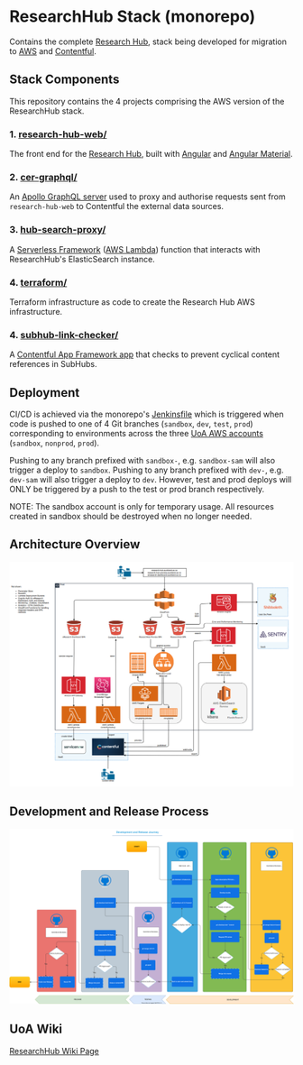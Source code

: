 # ResearchHub Stack (monorepo)
Contains the complete [Research Hub](https://research-hub.auckland.ac.nz/), stack being developed for migration to [AWS](http://aws.auckland.ac.nz/) and [Contentful](https://contentful.com/).

## Stack Components
This repository contains the 4 projects comprising the AWS version of the ResearchHub stack.

###  1. [research-hub-web/](research-hub-web/)
The front end for the [Research Hub](https://research-hub.auckland.ac.nz/), built with [Angular](https://angular.io/) and [Angular Material](https://material.angular.io/).

### 2. [cer-graphql/](cer-graphql/)
An [Apollo GraphQL server](https://www.apollographql.com/docs/apollo-server/) used to proxy and authorise requests sent from `research-hub-web` to Contentful the external data sources.

### 3. [hub-search-proxy/](hub-search-proxy/)
A [Serverless Framework](https://www.serverless.com/) ([AWS Lambda](https://aws.amazon.com/lambda/)) function that interacts with ResearchHub's ElasticSearch instance.

### 4. [terraform/](terraform/)
Terraform infrastructure as code to create the Research Hub AWS infrastructure.

### 4. [subhub-link-checker/](subhub-link-checker/)
A [Contentful App Framework app](https://www.contentful.com/developers/docs/extensibility/app-framework/) that checks to prevent cyclical content references in SubHubs.
## Deployment
CI/CD is achieved via the monorepo's [Jenkinsfile](Jenkinsfile) which is triggered when code is pushed to one of 4 Git branches (`sandbox`, `dev`, `test`, `prod`) corresponding to environments across the three [UoA AWS accounts](http://aws.auckland.ac.nz/) (`sandbox`, `nonprod`, `prod`). 

Pushing to any branch prefixed with `sandbox-`, e.g. `sandbox-sam` will also trigger a deploy to `sandbox`.
Pushing to any branch prefixed with `dev-`, e.g. `dev-sam` will also trigger a deploy to `dev`.
However, test and prod deploys will ONLY be triggered by a push to the test or prod branch respectively.

NOTE: The sandbox account is only for temporary usage. All resources created in sandbox should be destroyed when no longer needed.

## Architecture Overview
![Architecture Overview](ResearchHubArchitecture.png)

## Development and Release Process
![Development and Release](Dev_Journey_V3.drawio.svg)

## UoA Wiki
[ResearchHub Wiki Page](https://wiki.auckland.ac.nz/pages/viewpage.action?spaceKey=APPLCTN&title=ResearchHub)
